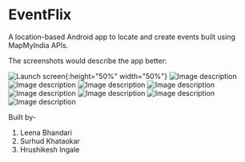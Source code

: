 # EventFlix
A location-based Android app to locate and create events built using MapMyIndia APIs.

The screenshots would describe the app better:

![Launch screen](https://github.com/leenabhandari/EventFlix/blob/master/screenshots/Screenshot_20190408-221211.png){:height="50%" width="50%"}
![Image description](https://github.com/leenabhandari/EventFlix/blob/master/screenshots/Screenshot_20190408-221953.png)
![Image description](https://github.com/leenabhandari/EventFlix/blob/master/screenshots/Screenshot_20190408-222107.png)
![Image description](https://github.com/leenabhandari/EventFlix/blob/master/screenshots/Screenshot_20190408-222150.png)
![Image description](https://github.com/leenabhandari/EventFlix/blob/master/screenshots/Screenshot_20190408-221226.png)
![Image description](https://github.com/leenabhandari/EventFlix/blob/master/screenshots/Screenshot_20190408-221358.png)
![Image description](https://github.com/leenabhandari/EventFlix/blob/master/screenshots/Screenshot_20190408-221547.png)
![Image description](https://github.com/leenabhandari/EventFlix/blob/master/screenshots/Screenshot_20190408-221632.png)
![Image description](https://github.com/leenabhandari/EventFlix/blob/master/screenshots/Screenshot_20190408-221858.png)



Built by-
1. Leena Bhandari
2. Surhud Khataokar
3. Hrushikesh Ingale
